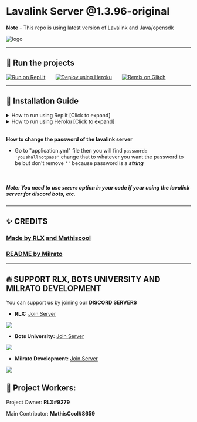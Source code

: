 # Lavalink Server @1.3.96-original
**Note** - This repo is using latest version of Lavalink and Java/opensdk

![logo](https://media.discordapp.net/attachments/860187385206800384/935098250678112266/unknown.png)

***

## 🛫 Run the projects

[![Run on Repl.it](https://repl.it/badge/github/rlx-op/lavalink-server)](https://repl.it/github/rlx-op/lavalink-server)&nbsp;&nbsp;&nbsp;&nbsp;&nbsp;&nbsp;
[![Deploy using Heroku](https://www.herokucdn.com/deploy/button.svg)](https://heroku.com/deploy?template=https://github.com/rlx-op/lavalink-server/tree/heroku)&nbsp;&nbsp;&nbsp;&nbsp;&nbsp;&nbsp;
[![Remix on Glitch](https://cdn.glitch.com/2703baf2-b643-4da7-ab91-7ee2a2d00b5b%2Fremix-button.svg)](https://glitch.com/edit/#!/import/github/rlx-op/lavalink-server)

 ***

## 📝 Installation Guide

<details>
  <summary>How to run using Replit [Click to expand]</summary>
In `.replit` make a keep the following script ```run = "bash replit.sh"``` 
</details>

<details>
  <summary>How to run using Heroku [Click to expand]</summary>
Just simple deploy it and u are done.
</details>

<br/>

**How to change the password of the lavalink server**
- Go to "application.yml" file then you will find ```password: 'youshallnotpass'``` change that to whatever you want the password to be but don't remove ```''``` because password is a ***string***

<br/>

##### Note: You need to use ```secure``` option in your code if your using the lavalink server for discord bots, etc.

***

## ✨ CREDITS
### [**Made by RLX**](https://discord.com/invite/SN3mZPxjEW) [**and Mathiscool**](https://discord.io/botsuniversity)

### [**README by Milrato**](https://support.milrato.eu)

***

## 🔥 SUPPORT RLX, BOTS UNIVERSITY AND MILRATO DEVELOPMENT

You can support us by joining our **DISCORD SERVERS**
- **RLX:**
[Join Server](https://discord.com/invite/SN3mZPxjEW)

<a href="https://discord.com/invite/SN3mZPxjEW"><img src="https://discord.com/api/guilds/879223784547164160/widget.png?style=banner2"></a>



- **Bots University:**
[Join Server](https://discord.io/botsuniversity)

<a href="https://discord.io/botsuniversity"><img src="https://discord.com/api/guilds/820153658267533322/widget.png?style=banner2"></a>


- **Milrato Development:**
[Join Server](https://discord.gg/milrato)

<a href="https://discord.gg/milrato"><img src="https://discord.com/api/guilds/773668217163218944/widget.png?style=banner2"></a>


## 🥰 Project Workers:

Project Owner:
**RLX#9279**

Main Contributor:
**MathisCool#8659**
